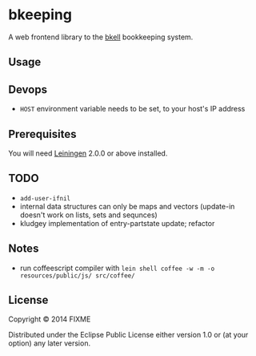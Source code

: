 # bkeeping

A web frontend library to the [bkell](https://github.com/twashing/bkell) bookkeeping system. 

## Usage

## Devops

- `HOST` environment variable needs to be set, to your host's IP address

## Prerequisites

You will need [Leiningen][] 2.0.0 or above installed.

[leiningen]: https://github.com/technomancy/leiningen

## TODO 

- `add-user-ifnil`
- internal data structures can only be maps and vectors (update-in doesn't work on lists, sets and sequnces)
- kludgey implementation of entry-partstate update; refactor

## Notes 

- run coffeescript compiler with `lein shell coffee -w -m -o resources/public/js/ src/coffee/`

## License

Copyright © 2014 FIXME

Distributed under the Eclipse Public License either version 1.0 or (at
your option) any later version.
